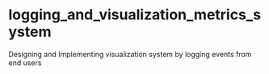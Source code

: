 # logging_and_visualization_metrics_system
Designing and Implementing visualization system by logging events from end users
